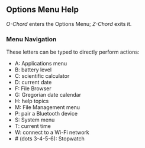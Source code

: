 ## Options Menu Help

*O-Chord* enters the Options Menu; *Z-Chord* exits it.

### Menu Navigation

These letters can be typed to directly perform actions:
  * A: Applications menu
  * B: battery level
  * C: scientific calculator
  * D: current date
  * F: File Browser
  * G: Gregorian date calendar
  * H: help topics
  * M: File Management menu
  * P: pair a Bluetooth device
  * S: System menu
  * T: current time
  * W: connect to a Wi-Fi network
  * \# (dots 3-4-5-6): Stopwatch


